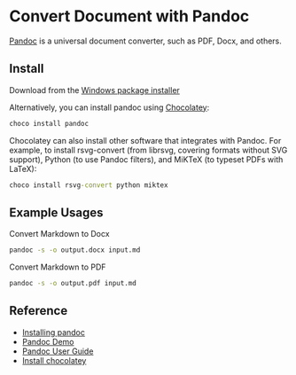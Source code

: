 # Convert Document with Pandoc

[Pandoc](https://pandoc.org/index.html) is a universal document converter, such as PDF, Docx, and others.

## Install

Download from the [Windows package installer](https://github.com/jgm/pandoc/releases/tag/2.7.2)

Alternatively, you can install pandoc using [Chocolatey](https://chocolatey.org/):

```bat
choco install pandoc
```

Chocolatey can also install other software that integrates with Pandoc. 
For example, to install rsvg-convert (from librsvg, covering formats without SVG support), Python (to use Pandoc filters), and MiKTeX (to typeset PDFs with LaTeX):

```bat
choco install rsvg-convert python miktex
```

## Example Usages

Convert Markdown to Docx

```bat
pandoc -s -o output.docx input.md
```

Convert Markdown to PDF

```bat
pandoc -s -o output.pdf input.md
```

## Reference

- [Installing pandoc](https://pandoc.org/installing.html)
- [Pandoc Demo](https://pandoc.org/demos.html)
- [Pandoc User Guide](https://pandoc.org/MANUAL.html#)
- [Install chocolatey](https://chocolatey.org/install)
